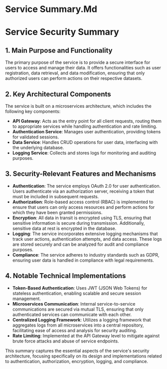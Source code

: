 # Service Summary.Md

# Service Security Summary

## 1. Main Purpose and Functionality
The primary purpose of the service is to provide a secure interface for users to access and manage their data. It offers functionalities such as user registration, data retrieval, and data modification, ensuring that only authorized users can perform actions on their respective datasets.

## 2. Key Architectural Components
The service is built on a microservices architecture, which includes the following key components:
- **API Gateway**: Acts as the entry point for all client requests, routing them to appropriate services while handling authentication and rate limiting.
- **Authentication Service**: Manages user authentication, providing tokens for validated sessions.
- **Data Service**: Handles CRUD operations for user data, interfacing with the underlying database.
- **Logging Service**: Collects and stores logs for monitoring and auditing purposes.

## 3. Security-Relevant Features and Mechanisms
- **Authentication**: The service employs OAuth 2.0 for user authentication. Users authenticate via an authorization server, receiving a token that must be included in subsequent requests.
- **Authorization**: Role-based access control (RBAC) is implemented to ensure that users can only access resources and perform actions for which they have been granted permissions.
- **Encryption**: All data in transit is encrypted using TLS, ensuring that sensitive information is secure during transmission. Additionally, sensitive data at rest is encrypted in the database.
- **Logging**: The service incorporates extensive logging mechanisms that track user actions, authentication attempts, and data access. These logs are stored securely and can be analyzed for audit and compliance purposes.
- **Compliance**: The service adheres to industry standards such as GDPR, ensuring user data is handled in compliance with legal requirements.

## 4. Notable Technical Implementations
- **Token-Based Authentication**: Uses JWT (JSON Web Tokens) for stateless authentication, enabling scalable and secure session management.
- **Microservices Communication**: Internal service-to-service communications are secured via mutual TLS, ensuring that only authenticated services can communicate with each other.
- **Centralized Logging Framework**: Utilizes a logging framework that aggregates logs from all microservices into a central repository, facilitating ease of access and analysis for security auditing.
- **Rate Limiting**: Implemented at the API Gateway level to mitigate against brute force attacks and abuse of service endpoints.

This summary captures the essential aspects of the service's security architecture, focusing specifically on its design and implementations related to authentication, authorization, encryption, logging, and compliance.